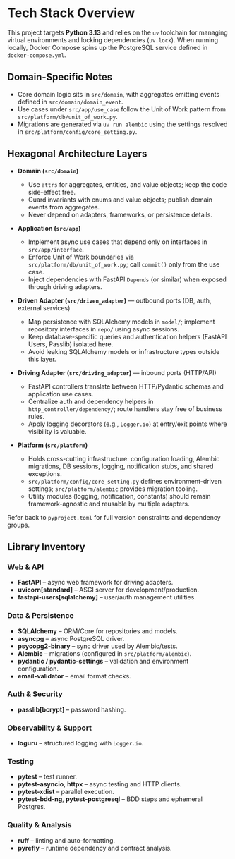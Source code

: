 # Tech Stack Overview

This project targets **Python 3.13** and relies on the `uv` toolchain for managing virtual environments and locking dependencies (`uv.lock`). When running locally, Docker Compose spins up the PostgreSQL service defined in `docker-compose.yml`.

## Domain-Specific Notes

- Core domain logic sits in `src/domain`, with aggregates emitting events defined in `src/domain/domain_event`.
- Use cases under `src/app/use_case` follow the Unit of Work pattern from `src/platform/db/unit_of_work.py`.
- Migrations are generated via `uv run alembic` using the settings resolved in `src/platform/config/core_setting.py`.

## Hexagonal Architecture Layers

- **Domain (`src/domain`)**

  - Use `attrs` for aggregates, entities, and value objects; keep the code side-effect free.
  - Guard invariants with enums and value objects; publish domain events from aggregates.
  - Never depend on adapters, frameworks, or persistence details.

- **Application (`src/app`)**

  - Implement async use cases that depend only on interfaces in `src/app/interface`.
  - Enforce Unit of Work boundaries via `src/platform/db/unit_of_work.py`; call `commit()` only from the use case.
  - Inject dependencies with FastAPI `Depends` (or similar) when exposed through driving adapters.

- **Driven Adapter (`src/driven_adapter`)** — outbound ports (DB, auth, external services)

  - Map persistence with SQLAlchemy models in `model/`; implement repository interfaces in `repo/` using async sessions.
  - Keep database-specific queries and authentication helpers (FastAPI Users, Passlib) isolated here.
  - Avoid leaking SQLAlchemy models or infrastructure types outside this layer.

- **Driving Adapter (`src/driving_adapter`)** — inbound ports (HTTP/API)

  - FastAPI controllers translate between HTTP/Pydantic schemas and application use cases.
  - Centralize auth and dependency helpers in `http_controller/dependency/`; route handlers stay free of business rules.
  - Apply logging decorators (e.g., `Logger.io`) at entry/exit points where visibility is valuable.

- **Platform (`src/platform`)**
  - Holds cross-cutting infrastructure: configuration loading, Alembic migrations, DB sessions, logging, notification stubs, and shared exceptions.
  - `src/platform/config/core_setting.py` defines environment-driven settings; `src/platform/alembic` provides migration tooling.
  - Utility modules (logging, notification, constants) should remain framework-agnostic and reusable by multiple adapters.

Refer back to `pyproject.toml` for full version constraints and dependency groups.

## Library Inventory

### Web & API

- **FastAPI** – async web framework for driving adapters.
- **uvicorn[standard]** – ASGI server for development/production.
- **fastapi-users[sqlalchemy]** – user/auth management utilities.

### Data & Persistence

- **SQLAlchemy** – ORM/Core for repositories and models.
- **asyncpg** – async PostgreSQL driver.
- **psycopg2-binary** – sync driver used by Alembic/tests.
- **Alembic** – migrations (configured in `src/platform/alembic`).
- **pydantic / pydantic-settings** – validation and environment configuration.
- **email-validator** – email format checks.

### Auth & Security

- **passlib[bcrypt]** – password hashing.

### Observability & Support

- **loguru** – structured logging with `Logger.io`.

### Testing

- **pytest** – test runner.
- **pytest-asyncio**, **httpx** – async testing and HTTP clients.
- **pytest-xdist** – parallel execution.
- **pytest-bdd-ng**, **pytest-postgresql** – BDD steps and ephemeral Postgres.

### Quality & Analysis

- **ruff** – linting and auto-formatting.
- **pyrefly** – runtime dependency and contract analysis.

